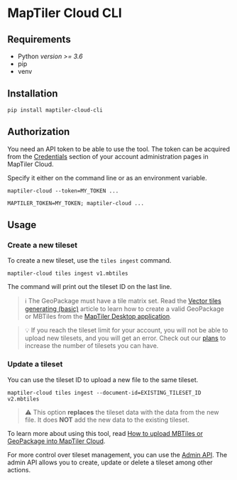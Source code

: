 # MapTiler Cloud CLI

## Requirements

- Python *version >= 3.6*
- pip
- venv

## Installation

```shell
pip install maptiler-cloud-cli
```

## Authorization

You need an API token to be able to use the tool.
The token can be acquired from the
[Credentials](https://cloud.maptiler.com/account/credentials/)
section of your account administration pages in MapTiler Cloud.

Specify it either on the command line or as an environment variable.

```shell
maptiler-cloud --token=MY_TOKEN ...
```

```shell
MAPTILER_TOKEN=MY_TOKEN; maptiler-cloud ...
```

## Usage

### Create a new tileset

To create a new tileset, use the `tiles ingest` command.

```shell
maptiler-cloud tiles ingest v1.mbtiles
```

The command will print out the tileset ID on the last line.

> :information_source: The GeoPackage must have a tile matrix set. Read the
> [Vector tiles generating (basic)](https://documentation.maptiler.com/hc/en-us/articles/360020887038-Vector-tiles-generating-basic-)
> article to learn how to create a valid GeoPackage or MBTiles from the
> [MapTiler Desktop application](https://www.maptiler.com/desktop/).

> :bulb: If you reach the tileset limit for your account, you will not be able to upload new tilesets, and you will get an error.
> Check out our [plans](https://www.maptiler.com/cloud/plans/) to increase the number of tilesets you can have.

### Update a tileset

You can use the tileset ID to upload a new file to the same tileset.

```shell
maptiler-cloud tiles ingest --document-id=EXISTING_TILESET_ID v2.mbtiles
```

> :warning: This option **replaces** the tileset data with the data from the new file. It does **NOT** add the new data to the existing tileset.

To learn more about using this tool, read
[How to upload MBTiles or GeoPackage into MapTiler Cloud](https://documentation.maptiler.com/hc/en-us/articles/4408129705745-How-to-upload-MBTiles-or-GeoPackage-into-MapTiler-Cloud-using-API).

For more control over tileset management, you can use the
[Admin API](https://docs.maptiler.com/cloud/admin-api/).
The admin API allows you to create, update or delete a tileset among other actions.
